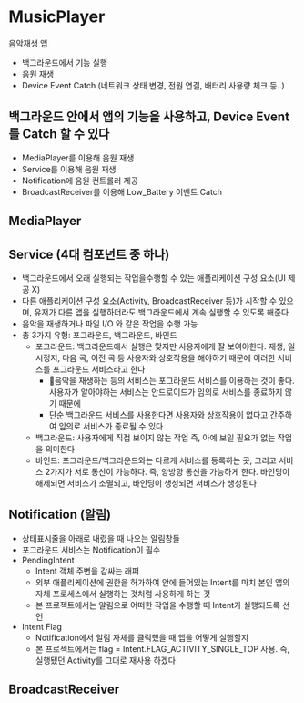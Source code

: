 # MusicPlayer
음악재생 앱
- 백그라운드에서 기능 실행
- 음원 재생
- Device Event Catch (네트워크 상태 변경, 전원 연결, 배터리 사용량 체크 등..)

## 백그라운드 안에서 앱의 기능을 사용하고, Device Event를 Catch 할 수 있다
  - MediaPlayer를 이용해 음원 재생
  - Service를 이용해 음원 재생
  - Notification에 음원 컨트롤러 제공
  - BroadcastReceiver를 이용해 Low_Battery 이벤트 Catch

## MediaPlayer
## Service (4대 컴포넌트 중 하나)
  - 백그라운드에서 오래 실행되는 작업을수행할 수 있는 애플리케이션 구성 요소(UI 제공 X)
  - 다른 애플리케이션 구성 요소(Activity, BroadcastReceiver 등)가 시작할 수 있으며, 유저가 다른 앱을 실행하더라도 백그라운드에서 계속 실행할 수 있도록 해준다
  - 음악을 재생하거나 파일 I/O 와 같은 작업을 수행 가능
  - 총 3가지 유형: 포그라운드, 백그라운드, 바인드
      - 포그라운드: 백그라운드에서 실행은 맞지만 사용자에게 잘 보여야한다. 재생, 일시정지, 다음 곡, 이전 곡 등 사용자와 상호작용을 해야하기 때문에 이러한 서비스를 포그라운드 서비스라고 한다
          - 음악을 재생하는 등의 서비스는 포그라운드 서비스를 이용하는 것이 좋다. 사용자가 알아야하는 서비스는 안드로이드가 임의로 서비스를 종료하지 않기 때문에
          - 단순 백그라운드 서비스를 사용한다면 사용자와 상호작용이 없다고 간주하여 임의로 서비스가 종료될 수 있다
      - 백그라운드: 사용자에게 직접 보이지 않는 작업 즉, 아예 보일 필요가 없는 작업을 의미한다
      - 바인드: 포그라운드/백그라운드와는 다르게 서비스를 등록하는 곳, 그리고 서비스 2가지가 서로 통신이 가능하다. 즉, 양방향 통신을 가능하게 한다. 바인딩이 해제되면 서비스가 소멸되고, 바인딩이 생성되면 서비스가 생성된다
## Notification (알림)
  - 상태표시줄을 아래로 내렸을 때 나오는 알림창들
  - 포그라운드 서비스는 Notification이 필수
  - PendingIntent
      - Intent 객체 주변을 감싸는 래퍼
      - 외부 애플리케이션에 권한을 허가하여 안에 들어있는 Intent를 마치 본인 앱의 자체 프로세스에서 실행하는 것처럼 사용하게 하는 것
      - 본 프로젝트에서는 알림으로 어떠한 작업을 수행할 때 Intent가 실행되도록 선언
  - Intent Flag
      - Notification에서 알림 자체를 클릭했을 때 앱을 어떻게 실행할지
      - 본 프로젝트에서는 flag = Intent.FLAG_ACTIVITY_SINGLE_TOP 사용. 즉, 실행됐던 Activity를 그대로 재사용 하겠다
## BroadcastReceiver
